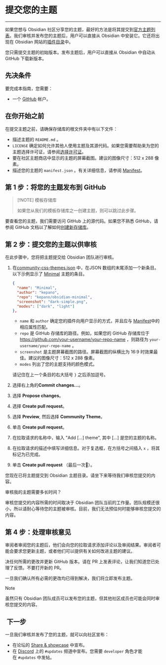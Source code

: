 <!--
 * @Author: Raistlind johnd0712@gmail.com
 * @Date: 2024-01-18 10:18:00
 * @LastEditors: Raistlind
 * @LastEditTime: 2024-01-18 10:18:00
 * @Description: 
-->

# 提交您的主题
---
如果您想与 Obsidian 社区分享您的主题，最好的方法是将其提交到[官方主题列表](https://github.com/obsidianmd/obsidian-releases/blob/master/community-css-themes.json)。我们审核并发布您的主题后，用户可以直接从 Obsidian 中安装它。它还将出现在 Obsidian 网站的[插件目录](https://obsidian.md/plugins)中。

您只需提交主题的初始版本。发布主题后，用户可以直接从 Obsidian 中自动从 GitHub 下载新版本。

## 先决条件

要完成本指南，您需要：

- 一个 [GitHub](https://github.com/signup) 帐户。

## 在你开始之前

在提交主题之前，请确保存储库的根文件夹中有以下文件：

- 描述主题的 `README.md` 。
- `LICENSE` 确定如何允许其他人使用主题及其源代码。如果您需要帮助来为您的主题选择许可证，请参阅[选择许可证](https://choosealicense.com/)。
- 要在社区主题商店中显示的主题的屏幕截图。建议的图像尺寸：512 x 288 像素。
- 描述您的主题的 `manifest.json` 。有关详细信息，请参阅 [Manifest](https://docs.obsidian.md/Reference/Manifest)。

## 第 1 步：将您的主题发布到 GitHub


> [!NOTE] 模板存储库
> 
> 如果您从我们的模板存储库之一创建主题，则可以跳过此步骤。

要查看您的主题，我们需要访问 GitHub 上的源代码。如果您不熟悉 GitHub，请参阅 GitHub 文档以了解如何[创建新存储库](https://docs.github.com/en/repositories/creating-and-managing-repositories/creating-a-new-repository)。

## 第 2 步：提交您的主题以供审核

在此步骤中，您将把主题提交给 Obsidian 团队进行审核。

1. 在[community-css-themes.json](https://github.com/obsidianmd/obsidian-releases/edit/master/community-css-themes.json) 中，在JSON 数组的末尾添加一个新条目。以下示例显示了 [Minimal](https://github.com/kepano/obsidian-minimal) 主题的条目。
    
    ```json
    {
      "name": "Minimal",
      "author": "kepano",
      "repo": "kepano/obsidian-minimal",
      "screenshot": "dark-simple.png",
      "modes": ["dark", "light"]
    },
    ```
    
    - `name` 和 `author` 确定您的插件向用户显示的方式，并且应与 [Manifest](https://docs.obsidian.md/Reference/Manifest)中的相应属性匹配。
    - `repo` 是 GitHub 存储库的路径。例如，如果您的 GitHub 存储库位于 https://github.com/your-username/your-repo-name ，则路径为 `your-username/your-repo-name` 。
    - `screenshot` 是主题屏幕截图的路径。屏幕截图的纵横比为 16:9 时效果最佳。建议的图像尺寸：512 x 288 像素。
    - `modes` 列出了您的主题支持的颜色模式。
    
    请记住在上一个条目的右大括号 `}` 之后添加逗号。
    
2. 选择右上角的**Commit changes...**。
    
3. 选择 **Propose changes**。
    
4. 选择 **Create pull request**。
    
5. 选择 **Preview**, 然后选择 **Community Theme**。
    
6. 单击 **Create pull request**。
    
7. 在拉取请求的名称中，输入 "Add [...] theme", 其中 [...] 是您的主题的名称。
    
8. 在拉取请求的描述中填写详细信息。对于复选框，在方括号之间插入 `x` ，将其标记为已完成。
    
9. 单击 **Create pull request** （最后一次🤞）。
    

您现在已将主题提交到 Obsidian 主题目录。请坐下来等待我们审核您提交的内容。

审核我的主题需要多长时间？

审核您提交的内容所需的时间取决于 Obsidian 团队当前的工作量。团队规模还很小，所以请耐心等待您的主题被审核。目前，我们无法预估何时能够审核您提交的内容。

## 第 4 步：处理审核意见

审阅者审阅您的主题后，他们会向您的拉取请求添加评论以及审阅结果。审阅者可能会要求您更新主题，或者他们可以提供有关如何改进主题的建议。

决任何所需的更改并更新 GitHub 版本。请在 PR 上发表评论，让我们知道您已处理了反馈。不要打开新的 PR。

一旦我们确认所有必需的更改均已得到解决，我们将立即发布主题。


> [!NOTE] 
> 
> 虽然只有 Obsidian 团队成员可以发布您的主题，但其他社区成员也可能会同时审核您提交的内容。

##  下一步

一旦我们审核并发布了您的主题，就可以向社区宣布：

- 在论坛的 [Share & showcase](https://forum.obsidian.md/c/share-showcase/9) 中宣布。
- 在 [Discord](https://discord.gg/veuWUTm) 上的 `#updates` 频道中宣布。您需要 `developer` 角色才能在 `#updates` 中发帖。
